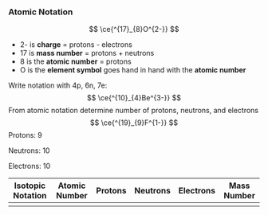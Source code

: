 ### Atomic Notation 


$$
\ce{^{17}_{8}O^{2-}}
$$

* 2- is **charge** = protons - electrons
* 17 is **mass number** = protons + neutrons 
* 8 is the **atomic number** = protons 
* O is the **element symbol** goes hand in hand with the **atomic number**



Write notation with 4p, 6n, 7e: 
$$
\ce{^{10}_{4}Be^{3-}}
$$
From atomic notation determine number of protons, neutrons, and electrons
$$
\ce{^{19}_{9}F^{1-}}
$$
Protons: 9

Neutrons: 10

Electrons: 10

| Isotopic Notation | Atomic Number | Protons | Neutrons | Electrons | Mass Number |
| ----------------- | ------------- | ------- | -------- | --------- | ----------- |
|                   |               |         |          |           |             |



 